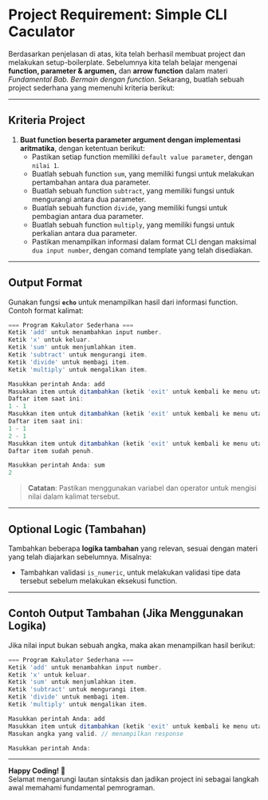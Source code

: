 # **Project Requirement: Simple CLI Caculator**

Berdasarkan penjelasan di atas, kita telah berhasil membuat project dan melakukan setup-boilerplate. Sebelumnya kita telah belajar mengenai **function, parameter & argumen,** dan **arrow function** dalam materi *Fundamental Bab. Bermain dengan function*.  Sekarang, buatlah sebuah project sederhana yang memenuhi kriteria berikut:

---

## **Kriteria Project**

1. **Buat function beserta parameter argument dengan implementasi aritmatika**, dengan ketentuan berikut:
     - Pastikan setiap function memiliki `default value parameter`, dengan `nilai 1`.  
     - Buatlah sebuah function `sum`, yang memiliki fungsi untuk melakukan pertambahan antara dua parameter.  
     - Buatlah sebuah function `subtract`, yang memiliki fungsi untuk mengurangi antara dua parameter.
     - Buatlah sebuah function `divide`, yang memiliki fungsi untuk pembagian antara dua parameter.  
     - Buatlah sebuah function `multiply`, yang memiliki fungsi untuk perkalian antara dua parameter.  
     - Pastikan menampilkan informasi dalam format CLI dengan maksimal `dua input number`, dengan comand template yang telah disediakan.
---

## **Output Format**

Gunakan fungsi **`echo`** untuk menampilkan hasil dari  informasi function. Contoh format kalimat:

```js
=== Program Kakulator Sederhana ===
Ketik 'add' untuk menambahkan input number.
Ketik 'x' untuk keluar.
Ketik 'sum' untuk menjumlahkan item.
Ketik 'subtract' untuk mengurangi item.
Ketik 'divide' untuk membagi item.
Ketik 'multiply' untuk mengalikan item.

Masukkan perintah Anda: add
Masukkan item untuk ditambahkan (ketik 'exit' untuk kembali ke menu utama): 1
Daftar item saat ini:
1 - 1
Masukkan item untuk ditambahkan (ketik 'exit' untuk kembali ke menu utama): 1
Daftar item saat ini:
1 - 1
2 - 1
Masukkan item untuk ditambahkan (ketik 'exit' untuk kembali ke menu utama): 1
Daftar item sudah penuh.

Masukkan perintah Anda: sum
2
```

> **Catatan**: Pastikan menggunakan variabel dan operator untuk mengisi nilai dalam kalimat tersebut.

---

## **Optional Logic (Tambahan)**

Tambahkan beberapa **logika tambahan** yang relevan, sesuai dengan materi yang telah diajarkan sebelumnya. Misalnya:
- Tambahkan validasi `is_numeric`, untuk melakukan validasi tipe data tersebut sebelum melakukan eksekusi function. 

---

## **Contoh Output Tambahan (Jika Menggunakan Logika)**

Jika nilai input bukan sebuah angka, maka akan menampilkan hasil berikut:
```js
=== Program Kakulator Sederhana ===
Ketik 'add' untuk menambahkan input number.
Ketik 'x' untuk keluar.
Ketik 'sum' untuk menjumlahkan item.
Ketik 'subtract' untuk mengurangi item.
Ketik 'divide' untuk membagi item.
Ketik 'multiply' untuk mengalikan item.

Masukkan perintah Anda: add
Masukkan item untuk ditambahkan (ketik 'exit' untuk kembali ke menu utama): saasa
Masukan angka yang valid. // menampilkan response

Masukkan perintah Anda:
```

<!-- --- -->

<!-- ## **Markdown File Template** -->

<!-- Detail kriteria lebih lanjut dapat Anda tambahkan pada markdown file project sebagai dokumentasi. Pastikan penjelasan variabel, operasi, dan logika yang digunakan tertulis rapi. -->

---

**Happy Coding! 🚀**  
Selamat mengarungi lautan sintaksis dan jadikan project ini sebagai langkah awal memahami fundamental pemrograman.
